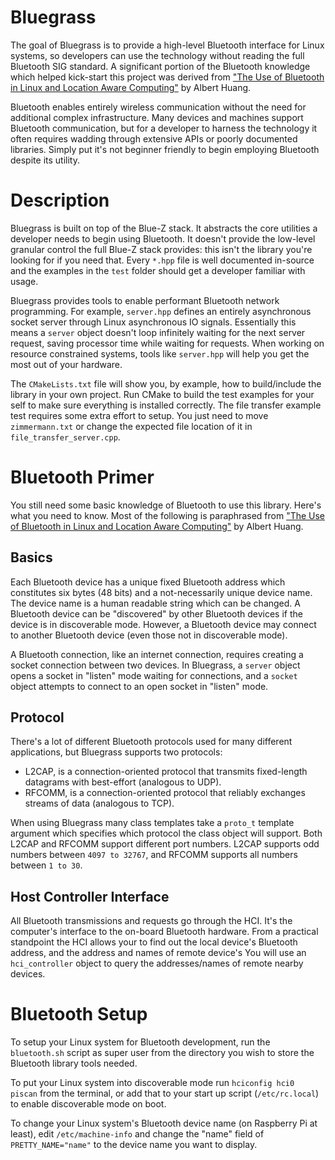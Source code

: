 # Bluegrass

The goal of Bluegrass is to provide a high-level Bluetooth interface for Linux systems, so developers can use the technology without 
reading the full Bluetooth SIG standard. A significant portion of the Bluetooth knowledge which helped kick-start this project was
derived from ["The Use of Bluetooth in Linux and Location Aware Computing"](http://people.csail.mit.edu/albert/pubs/2005-ashuang-sm-thesis.pdf) 
by Albert Huang.

Bluetooth enables entirely wireless communication without the need for additional complex infrastructure. Many devices and machines 
support Bluetooth communication, but for a developer to harness the technology it often requires wadding through extensive APIs or 
poorly documented libraries. Simply put it's not beginner friendly to begin employing Bluetooth despite its utility. 

# Description

Bluegrass is built on top of the Blue-Z stack. It abstracts the core utilities a developer needs to begin using Bluetooth. It doesn't 
provide the low-level granular control the full Blue-Z stack provides: this isn't the library you're looking for if you need that. 
Every `*.hpp` file is well documented in-source and the examples in the `test` folder should get a developer familiar with usage.

Bluegrass provides tools to enable performant Bluetooth network programming. For example, `server.hpp` defines an entirely asynchronous 
socket server through Linux asynchronous IO signals. Essentially this means a `server` object doesn't loop infinitely waiting for the next 
server request, saving processor time while waiting for requests. When working on resource constrained systems, tools like `server.hpp` 
will help you get the most out of your hardware. 

The `CMakeLists.txt` file will show you, by example, how to build/include the library in your own project. Run CMake to build the test 
examples for your self to make sure everything is installed correctly. The file transfer example test requires some extra effort to setup. 
You just need to move `zimmermann.txt` or change the expected file location of it in `file_transfer_server.cpp`.

# Bluetooth Primer

You still need some basic knowledge of Bluetooth to use this library. Here's what you need to know. Most of the following is paraphrased
from ["The Use of Bluetooth in Linux and Location Aware Computing"](http://people.csail.mit.edu/albert/pubs/2005-ashuang-sm-thesis.pdf) 
by Albert Huang.

## Basics

Each Bluetooth device has a unique fixed Bluetooth address which constitutes six bytes (48 bits) and a not-necessarily unique device 
name. The device name is a human readable string which can be changed. A Bluetooth device can be "discovered" by other Bluetooth devices
if the device is in discoverable mode. However, a Bluetooth device may connect to another Bluetooth device (even those not in discoverable 
mode). 

A Bluetooth connection, like an internet connection, requires creating a socket connection between two devices. In Bluegrass, a 
`server` object opens a socket in "listen" mode waiting for connections, and a `socket` object attempts to connect to an open socket in 
"listen" mode. 

## Protocol

There's a lot of different Bluetooth protocols used for many different applications, but Bluegrass supports two protocols:
- L2CAP, is a connection-oriented protocol that transmits fixed-length datagrams with best-effort (analogous to UDP).
- RFCOMM, is a connection-oriented protocol that reliably exchanges streams of data (analogous to TCP).

When using Bluegrass many class templates take a `proto_t` template argument which specifies which protocol the class object will support.
Both L2CAP and RFCOMM support different port numbers. L2CAP supports odd numbers between `4097 to 32767`, and RFCOMM supports all numbers 
between `1 to 30`.

## Host Controller Interface

All Bluetooth transmissions and requests go through the HCI. It's the computer's interface to the on-board Bluetooth hardware. From 
a practical standpoint the HCI allows your to find out the local device's Bluetooth address, and the address and names of remote device's
You will use an `hci_controller` object to query the addresses/names of remote nearby devices.

# Bluetooth Setup

To setup your Linux system for Bluetooth development, run the `bluetooth.sh` script as super user from the directory you wish to store 
the Bluetooth library tools needed.

To put your Linux system into discoverable mode run `hciconfig hci0 piscan` from the terminal, or add that to your start up script 
(`/etc/rc.local`) to enable discoverable mode on boot.

To change your Linux system's Bluetooth device name (on Raspberry Pi at least), edit `/etc/machine-info` and change the "name" field of 
`PRETTY_NAME="name"` to the device name you want to display.
